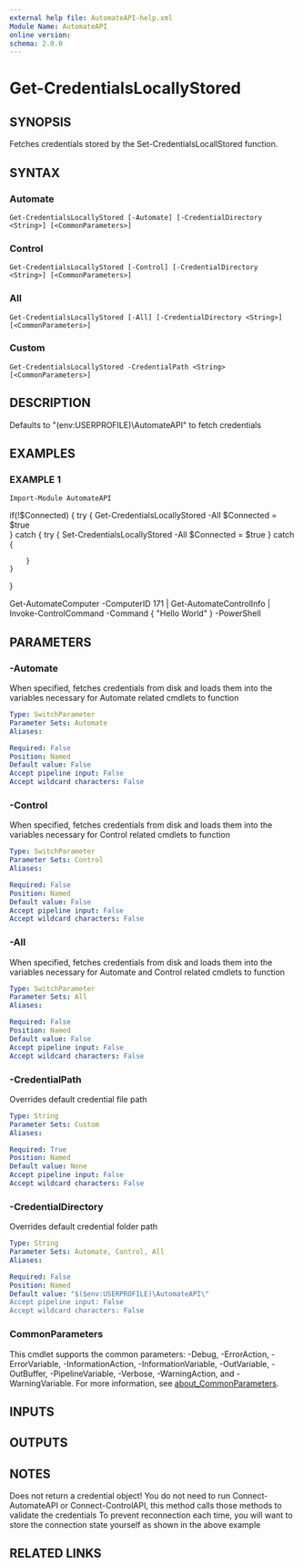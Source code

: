 ```yaml
---
external help file: AutomateAPI-help.xml
Module Name: AutomateAPI
online version:
schema: 2.0.0
---
```


# Get-CredentialsLocallyStored

## SYNOPSIS
Fetches credentials stored by the Set-CredentialsLocallStored function.

## SYNTAX

### Automate
```
Get-CredentialsLocallyStored [-Automate] [-CredentialDirectory <String>] [<CommonParameters>]
```

### Control
```
Get-CredentialsLocallyStored [-Control] [-CredentialDirectory <String>] [<CommonParameters>]
```

### All
```
Get-CredentialsLocallyStored [-All] [-CredentialDirectory <String>] [<CommonParameters>]
```

### Custom
```
Get-CredentialsLocallyStored -CredentialPath <String> [<CommonParameters>]
```

## DESCRIPTION
Defaults to "$($env:USERPROFILE)\AutomateAPI\" to fetch credentials

## EXAMPLES

### EXAMPLE 1
```
Import-Module AutomateAPI
```

if(!$Connected)
{
    try
    {
        Get-CredentialsLocallyStored -All
        $Connected = $true   
    }
    catch
    {
        try
        {
            Set-CredentialsLocallyStored -All
            $Connected = $true
        }
        catch
        {

        }
    }   
}

Get-AutomateComputer -ComputerID 171 | Get-AutomateControlInfo | Invoke-ControlCommand -Command { "Hello World" } -PowerShell

## PARAMETERS

### -Automate
When specified, fetches credentials from disk and loads them into the variables necessary for Automate related cmdlets to function

```yaml
Type: SwitchParameter
Parameter Sets: Automate
Aliases:

Required: False
Position: Named
Default value: False
Accept pipeline input: False
Accept wildcard characters: False
```

### -Control
When specified, fetches credentials from disk and loads them into the variables necessary for Control related cmdlets to function

```yaml
Type: SwitchParameter
Parameter Sets: Control
Aliases:

Required: False
Position: Named
Default value: False
Accept pipeline input: False
Accept wildcard characters: False
```

### -All
When specified, fetches credentials from disk and loads them into the variables necessary for Automate and Control related cmdlets to function

```yaml
Type: SwitchParameter
Parameter Sets: All
Aliases:

Required: False
Position: Named
Default value: False
Accept pipeline input: False
Accept wildcard characters: False
```

### -CredentialPath
Overrides default credential file path

```yaml
Type: String
Parameter Sets: Custom
Aliases:

Required: True
Position: Named
Default value: None
Accept pipeline input: False
Accept wildcard characters: False
```

### -CredentialDirectory
Overrides default credential folder path

```yaml
Type: String
Parameter Sets: Automate, Control, All
Aliases:

Required: False
Position: Named
Default value: "$($env:USERPROFILE)\AutomateAPI\"
Accept pipeline input: False
Accept wildcard characters: False
```

### CommonParameters
This cmdlet supports the common parameters: -Debug, -ErrorAction, -ErrorVariable, -InformationAction, -InformationVariable, -OutVariable, -OutBuffer, -PipelineVariable, -Verbose, -WarningAction, and -WarningVariable. For more information, see [about_CommonParameters](http://go.microsoft.com/fwlink/?LinkID=113216).

## INPUTS

## OUTPUTS

## NOTES
Does not return a credential object!
You do not need to run Connect-AutomateAPI or Connect-ControlAPI, this method calls those methods to validate the credentials
To prevent reconnection each time, you will want to store the connection state yourself as shown in the above example

## RELATED LINKS
